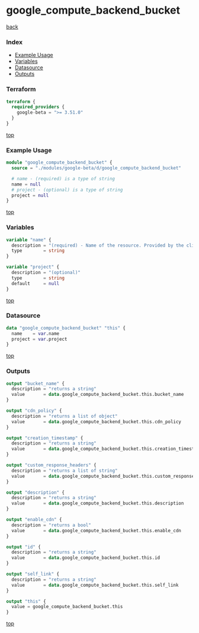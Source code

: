 # google_compute_backend_bucket

[back](../google-beta.md)

### Index

- [Example Usage](#example-usage)
- [Variables](#variables)
- [Datasource](#datasource)
- [Outputs](#outputs)

### Terraform

```terraform
terraform {
  required_providers {
    google-beta = ">= 3.51.0"
  }
}
```

[top](#index)

### Example Usage

```terraform
module "google_compute_backend_bucket" {
  source = "./modules/google-beta/d/google_compute_backend_bucket"

  # name - (required) is a type of string
  name = null
  # project - (optional) is a type of string
  project = null
}
```

[top](#index)

### Variables

```terraform
variable "name" {
  description = "(required) - Name of the resource. Provided by the client when the resource is\ncreated. The name must be 1-63 characters long, and comply with\nRFC1035.  Specifically, the name must be 1-63 characters long and\nmatch the regular expression '[a-z]([-a-z0-9]*[a-z0-9])?' which means\nthe first character must be a lowercase letter, and all following\ncharacters must be a dash, lowercase letter, or digit, except the\nlast character, which cannot be a dash."
  type        = string
}

variable "project" {
  description = "(optional)"
  type        = string
  default     = null
}
```

[top](#index)

### Datasource

```terraform
data "google_compute_backend_bucket" "this" {
  name    = var.name
  project = var.project
}
```

[top](#index)

### Outputs

```terraform
output "bucket_name" {
  description = "returns a string"
  value       = data.google_compute_backend_bucket.this.bucket_name
}

output "cdn_policy" {
  description = "returns a list of object"
  value       = data.google_compute_backend_bucket.this.cdn_policy
}

output "creation_timestamp" {
  description = "returns a string"
  value       = data.google_compute_backend_bucket.this.creation_timestamp
}

output "custom_response_headers" {
  description = "returns a list of string"
  value       = data.google_compute_backend_bucket.this.custom_response_headers
}

output "description" {
  description = "returns a string"
  value       = data.google_compute_backend_bucket.this.description
}

output "enable_cdn" {
  description = "returns a bool"
  value       = data.google_compute_backend_bucket.this.enable_cdn
}

output "id" {
  description = "returns a string"
  value       = data.google_compute_backend_bucket.this.id
}

output "self_link" {
  description = "returns a string"
  value       = data.google_compute_backend_bucket.this.self_link
}

output "this" {
  value = google_compute_backend_bucket.this
}
```

[top](#index)